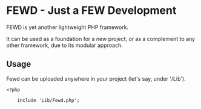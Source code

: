 # FEWD - Just a FEW Development

FEWD is yet another lightweight PHP framework.

It can be used as a foundation for a new project, or as a complement to any other framework, due to its modular approach.


## Usage

Fewd can be uploaded anywhere in your project (let's say, under '/Lib').

```
<?php

	include 'Lib/Fewd.php';
```
